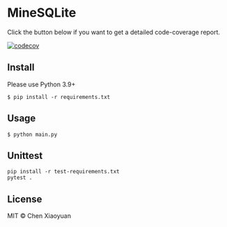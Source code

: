 # MineSQLite

Click the button below if you want to get a detailed code-coverage report.

[![codecov](https://codecov.io/gh/oyiadin/MineSQLite/branch/main/graph/badge.svg?token=MN4I6OR13Q)](https://codecov.io/gh/oyiadin/MineSQLite)

## Install

Please use Python 3.9+

```
$ pip install -r requirements.txt
```

## Usage

```
$ python main.py
```

## Unittest

```
pip install -r test-requirements.txt
pytest .
```

## License

MIT © Chen Xiaoyuan
